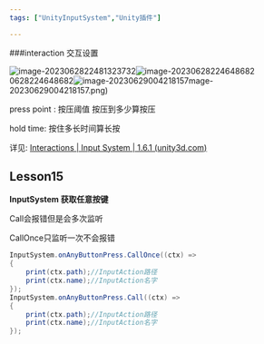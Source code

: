 ```yaml
---
tags: ["UnityInputSystem","Unity插件"]

---
```

###interaction 交互设置

![image-20230628224813237](image-20230628224813237.png)32![image-20230628224648682](image-20230628224648682.png)0628224648682![image-20230629004218157](image-20230629004218157.png)mage-20230629004218157.png)

press point : 按压阈值 按压到多少算按压

hold    time: 按住多长时间算长按

详见: [Interactions | Input System | 1.6.1 (unity3d.com)](https://docs.unity3d.com/Packages/com.unity.inputsystem@1.6/manual/Interactions.html#![image-20230628224908454](image-20230628224908454.png)ys![image-20230628225358439](image-20230628225358439.png)ityInputSyst![image-20230628231614045](image-20230628231614045.png)ni![image-20230629000404362](image-20230629000404362.png)images//Unity插件/UnityInputSystem/img.assets/image-20230629000404362.png)

## Lesson15

**InputSystem 获取任意按键**

Call会报错但是会多次监听

CallOnce只监听一次不会报错

```cs
InputSystem.onAnyButtonPress.CallOnce((ctx) =>
{
    print(ctx.path);//InputAction路径
    print(ctx.name);//InputAction名字
});
InputSystem.onAnyButtonPress.Call((ctx) =>
{
    print(ctx.path);//InputAction路径
    print(ctx.name);//InputAction名字
});
```

​      
